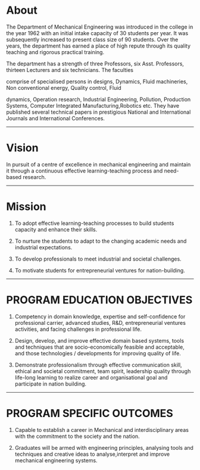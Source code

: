 # About
The Department of Mechanical Engineering was introduced in the college in the year 1962 with an initial intake capacity of 30 students per year. It was subsequently increased to present class size of 90 students. Over the years, the department has earned a place of high repute through its quality teaching and rigorous practical training.

The department has a strength of three Professors, six Asst. Professors, thirteen Lecturers and six technicians. The faculties

comprise of specialised persons in designs, Dynamics, Fluid machineries, Non conventional energy, Quality control, Fluid

dynamics, Operation research, Industrial Engineering, Pollution, Production Systems, Computer Integrated Manufacturing,Robotics etc. They have published several technical papers in prestigious National and International Journals and International Conferences.


---


# Vision
In pursuit of a centre of excellence in mechanical engineering and maintain it through a continuous effective learning-teaching process and need-based research.


---


# Mission
1. To adopt effective learning-teaching processes to build students capacity and enhance their skills.

2. To nurture the students to adapt to the changing academic needs and industrial expectations.

3. To develop professionals to meet industrial and societal challenges.

4. To motivate students for entrepreneurial ventures for nation-building.


---


# PROGRAM EDUCATION OBJECTIVES
1. Competency in domain knowledge, expertise and self-confidence for professional carrier, advanced studies, R&D, entrepreneurial ventures activities, and facing challenges in professional life.

2. Design, develop, and improve effective domain based systems, tools and techniques that are socio-economically feasible and acceptable, and those technologies / developments for improving quality of life.

3. Demonstrate professionalism through effective communication skill, ethical and societal commitment, team spirit, leadership quality through life-long learning to realize career and organisational goal and participate in nation building.


---


# PROGRAM SPECIFIC OUTCOMES
1. Capable to establish a career in Mechanical and interdisciplinary areas with the commitment to the society and the nation.

2. Graduates will be armed with engineering principles, analysing tools and techniques and creative ideas to analyse,interpret and improve mechanical engineering systems.